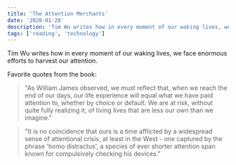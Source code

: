 ```yaml
---
title: 'The Attention Merchants'
date: '2020-01-28'
description: 'Tim Wu writes how in every moment of our waking lives, we face enormous efforts to harvest our attention.'
tags: ['reading', 'technology']
---
```


Tim Wu writes how in every moment of our waking lives, we face enormous efforts to harvest our attention.

Favorite quotes from the book:

> "As William James observed, we must reflect that, when we reach the end of our days, our life experience will equal what we have paid attention to, whether by choice or default. We are at risk, without quite fully realizing it, of living lives that are less our own than we imagine."

> "It is no coincidence that ours is a time afflicted by a widespread sense of attentional crisis, at least in the West - one captured by the phrase 'homo distractus', a species of ever shorter attention span known for compulsively checking his devices."
